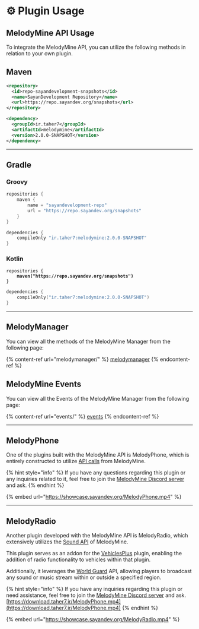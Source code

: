 # ⚙️ Plugin Usage

## MelodyMine API Usage

To integrate the MelodyMine API, you can utilize the following methods in relation to your own plugin.

## Maven

```xml
<repository>
  <id>repo-sayandevelopment-snapshots</id>
  <name>SayanDevelopment Repository</name>
  <url>https://repo.sayandev.org/snapshots</url>
</repository>
```

```xml
<dependency>
  <groupId>ir.taher7</groupId>
  <artifactId>melodymine</artifactId>
  <version>2.0.0-SNAPSHOT</version>
</dependency>
```

***

## Gradle

### Groovy

```groovy
repositories {
    maven {
        name = "sayandevelopment-repo"
        url = "https://repo.sayandev.org/snapshots"
    }
}
```

```groovy
dependencies {
    compileOnly "ir.taher7:melodymine:2.0.0-SNAPSHOT"
}
```

### Kotlin

<pre class="language-kotlin"><code class="lang-kotlin">repositories {
<strong>    maven("https://repo.sayandev.org/snapshots")
</strong>}
</code></pre>

```kotlin
dependencies {
    compileOnly("ir.taher7:melodymine:2.0.0-SNAPSHOT")
}
```

***

## MelodyManager

You can view all the methods of the MelodyMine Manager from the following page:

{% content-ref url="melodymanager/" %}
[melodymanager](melodymanager/)
{% endcontent-ref %}

## MelodyMine Events

You can view all the Events of the MelodyMine Manager from the following page:

{% content-ref url="events/" %}
[events](events/)
{% endcontent-ref %}

***

## MelodyPhone

One of the plugins built with the MelodyMine API is MelodyPhone, which is entirely constructed to utilize [API calls](melodymanager/call/) from MelodyMine.

{% hint style="info" %}
&#x20;If you have any questions regarding this plugin or any inquiries related to it, feel free to join the [MelodyMine Discord server](https://discord.gg/CBua8YectX) and ask.
{% endhint %}

{% embed url="https://showcase.sayandev.org/MelodyPhone.mp4" %}

***

## MelodyRadio

Another plugin developed with the MelodyMine API is MelodyRadio, which extensively utilizes the [Sound API](melodymanager/sound/) of MelodyMine.

&#x20;This plugin serves as an addon for the [VehiclesPlus](https://www.spigotmc.org/resources/vehiclesplus-1-12-1-20-4.70523/) plugin, enabling the addition of radio functionality to vehicles within that plugin.&#x20;

Additionally, it leverages the [World Guard](https://enginehub.org/worldguard) API, allowing players to broadcast any sound or music stream within or outside a specified region.

{% hint style="info" %}
If you have any inquiries regarding this plugin or need assistance, feel free to join the [MelodyMine Discord server](https://discord.gg/CBua8YectX) and ask.[https://download.taher7.ir/MelodyPhone.mp4](https://download.taher7.ir/MelodyPhone.mp4)
{% endhint %}

{% embed url="https://showcase.sayandev.org/MelodyRadio.mp4" %}
